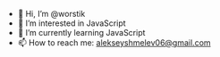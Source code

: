 - 👋 Hi, I’m @worstik
- 👀 I’m interested in JavaScript
- 🌱 I’m currently learning JavaScript
- 📫 How to reach me: alekseyshmelev06@gmail.com

<!---
worstik/worstik is a ✨ special ✨ repository because its `README.md` (this file) appears on your GitHub profile.
You can click the Preview link to take a look at your changes.
--->
